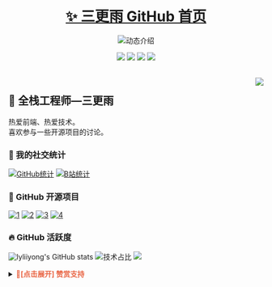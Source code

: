 <p align="center">
<h1 align="center"><a href="https://github.com/lyliiyong">✨ 三更雨 GitHub 首页</a></h1>
</p>

<p align="center">
  <img
    src="https://readme-typing-svg.demolab.com/?lines=大家好，我是三更雨;欢迎来到我的 GitHub!&font=Fira%20Code&center=true&width=380&height=50&duration=4000&pause=1000"
    alt="动态介绍">
</p>

<p align="center">
  <img src="https://img.shields.io/static/v1?label=Program&message=Vue&color=blue" />
  <img src="https://img.shields.io/static/v1?label=Language&message=JavaScript&color=yellow" />
  <a href="https://space.bilibili.com/455796269"><img
      src="https://img.shields.io/static/v1?label=Video&message=Bilibili&color=pink" /></a>
  <a href="https://mp.weixin.qq.com/s/NfkT7BvdkNDLCcbmyl0AMg
"><img src="https://img.shields.io/static/v1?label=Blog&message=WeChat&color=green" /></a>
</p>
<br>

<img align="right" src="https://moe-counter.glitch.me/get/@:lyliiyong?theme=rule34">

## 🧸 全栈工程师—三更雨

热爱前端、热爱技术。<br>喜欢参与一些开源项目的讨论。
<br>

### 💞 我的社交统计

[![GitHub统计](https://stats.justsong.cn/api/github?username=lyliiyong&theme=dark&lang=zh-CN)](https://github.com/lyliiyong)
[![B站统计](https://stats.justsong.cn/api/bilibili/?id=337439992&theme=dark&lang=zh-CN)](https://space.bilibili.com/455796269)
<br>

### 🍭 GitHub 开源项目

[![1](https://github-readme-stats.vercel.app/api/pin/?username=lyliiyong&repo=50-Case-Studies&show_icons=true&bg_color=30,e96443,904e95&title_color=fff&text_color=fff&icon_color=fff)](https://github.com/lyliiyong/50-Case-Studies)
[![2](https://github-readme-stats.vercel.app/api/pin/?username=lyliiyong&repo=zhang-vue2-50project&show_icons=true&bg_color=30,e96443,904e95&title_color=fff&text_color=fff&icon_color=fff)](https://github.com/lyliiyong/zhang-vue2-50project)
[![3](https://github-readme-stats.vercel.app/api/pin/?username=lyliiyong&repo=react-study&show_icons=true&bg_color=30,e96443,904e95&title_color=fff&text_color=fff&icon_color=fff)](https://github.com/lyliiyong/react-study)
[![4](https://github-readme-stats.vercel.app/api/pin/?username=lyliiyong&repo=zhang-web-template-github&show_icons=true&bg_color=30,e96443,904e95&title_color=fff&text_color=fff&icon_color=fff)](https://github.com/lyliiyong/zhang-web-template-github)
<br>

### 🔥 GitHub 活跃度

![lyliiyong's GitHub
stats](https://github-readme-stats.vercel.app/api?username=lyliiyong&custom_title=三更雨的统计数据&show_icons=true&bg_color=30,e96443,904e95&title_color=fff&text_color=fff&icon_color=fff)
![技术占比](https://github-readme-stats.vercel.app/api/top-langs/?username=lyliiyong&layout=compact&langs_count=8&custom_title=技术占比&show_icons=true&bg_color=30,e96443,904e95&title_color=fff&text_color=fff&icon_color=fff)
![](https://github-readme-activity-graph.vercel.app/graph?username=lyliiyong&theme=dracula&custom_title=三更雨的心电图&radius=10)
<br>

<details>
  <summary><strong style="color:#e96443;">👀[点击展开] 赞赏支持 </strong></summary>
  <img align="center" src="img/微信.jpg" alt="微信赞赏" width="30%">
  <img align="center" src="img/支付宝.jpg" alt="支付宝赞赏" width="30%">
</details>
